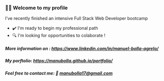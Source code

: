### 🙋‍♂️ Welcome to my profile 

I've recently finished an intensive Full Stack Web Developer bootcamp

- ✔️   I'm ready to begin my professional path
- 🔍   I'm looking for opportunities to colaborate !

##### More information on : https://www.linkedin.com/in/manuel-bolla-agrelo/
##### My porftolio: https://manubolla.github.io/portfolio/
##### Feel free to contact me: 📩 manubolla17@gmail.com
      
